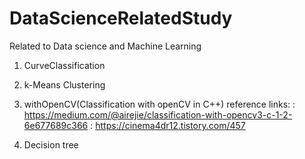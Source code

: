 # DataScienceRelatedStudy
Related to Data science and Machine Learning

1. CurveClassification

2. k-Means Clustering

3. withOpenCV(Classification with openCV in C++)
reference links: 
: https://medium.com/@airejie/classification-with-opencv3-c-1-2-6e677689c366
: https://cinema4dr12.tistory.com/457

4. Decision tree 
